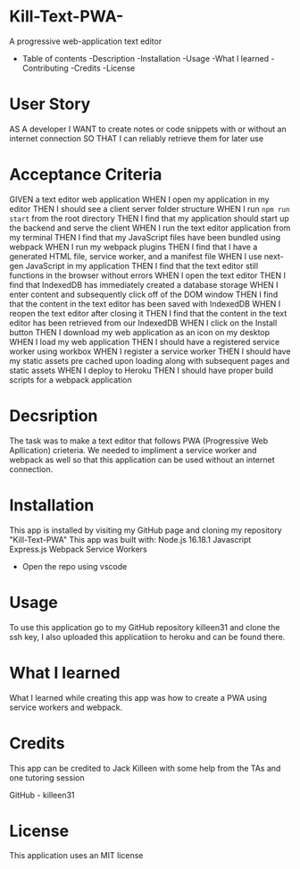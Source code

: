 # Kill-Text-PWA-
A progressive web-application text editor
 
- Table of contents 
-Description 
-Installation 
-Usage 
-What I learned 
-Contributing
-Credits
-License 

# User Story 
AS A developer
I WANT to create notes or code snippets with or without an internet connection
SO THAT I can reliably retrieve them for later use

# Acceptance Criteria
GIVEN a text editor web application
WHEN I open my application in my editor
THEN I should see a client server folder structure
WHEN I run `npm run start` from the root directory
THEN I find that my application should start up the backend and serve the client
WHEN I run the text editor application from my terminal
THEN I find that my JavaScript files have been bundled using webpack
WHEN I run my webpack plugins
THEN I find that I have a generated HTML file, service worker, and a manifest file
WHEN I use next-gen JavaScript in my application
THEN I find that the text editor still functions in the browser without errors
WHEN I open the text editor
THEN I find that IndexedDB has immediately created a database storage
WHEN I enter content and subsequently click off of the DOM window
THEN I find that the content in the text editor has been saved with IndexedDB
WHEN I reopen the text editor after closing it
THEN I find that the content in the text editor has been retrieved from our IndexedDB
WHEN I click on the Install button
THEN I download my web application as an icon on my desktop
WHEN I load my web application
THEN I should have a registered service worker using workbox
WHEN I register a service worker
THEN I should have my static assets pre cached upon loading along with subsequent pages and static assets
WHEN I deploy to Heroku
THEN I should have proper build scripts for a webpack application


# Decsription 
The task was to make a text editor that follows PWA (Progressive Web Apllication) crieteria. We needed to impliment a service worker and webpack as well so that this application can be used without an internet connection. 


# Installation 
This app is installed by visiting my GitHub page and cloning my repository "Kill-Text-PWA" 
This app was built with:
Node.js 16.18.1
Javascript
Express.js
Webpack
Service Workers
* Open the repo using vscode 

# Usage
To use this application go to my GitHub repository killeen31 and clone the ssh key, I also uploaded this applicatiion to heroku and can be found there. 


# What I learned 
What I learned while creating this app was how to create a PWA using service workers and webpack. 

# Credits 
This app can be credited to Jack Killeen with some help from the TAs and one tutoring session

GitHub - killeen31 


# License 
This application uses an MIT license 


